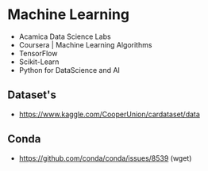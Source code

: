 # Machine Learning

* Acamica Data Science Labs
* Coursera | Machine Learning Algorithms
* TensorFlow
* Scikit-Learn
* Python for DataScience and AI

## Dataset's

* https://www.kaggle.com/CooperUnion/cardataset/data

## Conda

* https://github.com/conda/conda/issues/8539 (wget)
